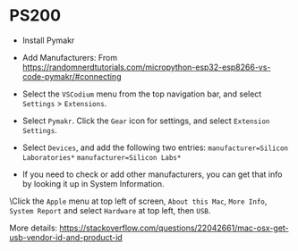 # PS200


- Install Pymakr

- Add Manufacturers:
From https://randomnerdtutorials.com/micropython-esp32-esp8266-vs-code-pymakr/#connecting

-   Select the `VSCodium` menu from the top navigation bar, and select `Settings` > `Extensions`. 
-   Select `Pymakr`. Click the `Gear` icon for settings, and select `Extension Settings`. 
-   Select `Devices`, and add the following two entries:
`manufacturer=Silicon Laboratories*`
`manufacturer=Silicon Labs*`

- If you need to check or add other manufacturers, you can get that info by looking it up in System Information.

\Click the `Apple` menu at top left of screen, `About this Mac`, `More Info`, `System Report` and select `Hardware` at top left, then `USB`.

More details:
https://stackoverflow.com/questions/22042661/mac-osx-get-usb-vendor-id-and-product-id